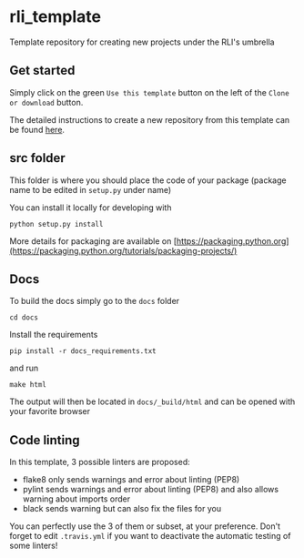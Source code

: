 # rli_template
Template repository for creating new projects under the RLI's umbrella

## Get started

Simply click on the green `Use this template` button on the left of the `Clone or download` button.

The detailed instructions to create a new repository from this template can be found [here](https://help.github.com/en/articles/creating-a-repository-from-a-template).

## src folder

This folder is where you should place the code of your package (package name to be edited in `setup.py` under name)

You can install it locally for developing with

    python setup.py install

More details for packaging are available on [https://packaging.python.org](https://packaging.python.org/tutorials/packaging-projects/)


## Docs

To build the docs simply go to the `docs` folder

    cd docs

Install the requirements

    pip install -r docs_requirements.txt

and run

    make html

The output will then be located in `docs/_build/html` and can be opened with your favorite browser

## Code linting

In this template, 3 possible linters are proposed:
- flake8 only sends warnings and error about linting (PEP8)
- pylint sends warnings and error about linting (PEP8) and also allows warning about imports order
- black sends warning but can also fix the files for you

You can perfectly use the 3 of them or subset, at your preference. Don't forget to edit `.travis.yml` if you want to deactivate the automatic testing of some linters!

